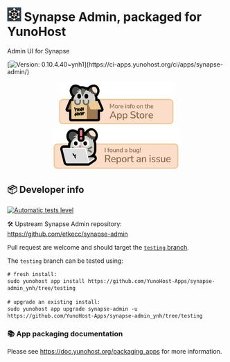 <!--
N.B.: This README was automatically generated by <https://github.com/YunoHost/apps_tools/blob/main/readme_generator>
It shall NOT be edited by hand.
-->

<h1>
  <img src="https://raw.githubusercontent.com/YunoHost/apps/main/logos/synapse-admin.png" width="32px" alt="Logo of Synapse Admin">
  Synapse Admin, packaged for YunoHost
</h1>

Admin UI for Synapse

[![Version: 0.10.4.40~ynh1](https://img.shields.io/badge/Version-0.10.4.40~ynh1-rgba(0,150,0,1)?style=for-the-badge)](https://ci-apps.yunohost.org/ci/apps/synapse-admin/)

<div align="center">
<a href="https://apps.yunohost.org/app/synapse-admin"><img height="100px" src="https://github.com/YunoHost/yunohost-artwork/raw/refs/heads/main/badges/neopossum-badges/badge_more_info_on_the_appstore.svg"/></a>
<a href="https://github.com/YunoHost-Apps/synapse-admin_ynh/issues"><img height="100px" src="https://github.com/YunoHost/yunohost-artwork/raw/refs/heads/main/badges/neopossum-badges/badge_report_an_issue.svg"/></a>
</div>

## 📦 Developer info

[![Automatic tests level](https://apps.yunohost.org/badge/cilevel/synapse-admin)](https://ci-apps.yunohost.org/ci/apps/synapse-admin/)

🛠️ Upstream Synapse Admin repository: <https://github.com/etkecc/synapse-admin>

Pull request are welcome and should target the [`testing` branch](https://github.com/YunoHost-Apps/synapse-admin_ynh/tree/testing).

The `testing` branch can be tested using:
```
# fresh install:
sudo yunohost app install https://github.com/YunoHost-Apps/synapse-admin_ynh/tree/testing

# upgrade an existing install:
sudo yunohost app upgrade synapse-admin -u https://github.com/YunoHost-Apps/synapse-admin_ynh/tree/testing
```

### 📚 App packaging documentation

Please see <https://doc.yunohost.org/packaging_apps> for more information.